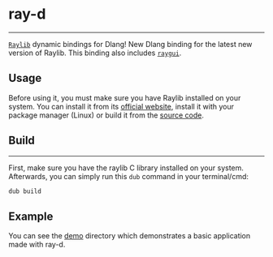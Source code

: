 # ray-d
------
[`Raylib`](https://www.raylib.com/index.html) dynamic bindings for Dlang!
New Dlang binding for the latest new version of Raylib. This
binding also includes [`raygui`](https://github.com/raysan5/raygui).
## Usage
Before using it, you must make sure you have Raylib installed on your system. You can install it from its [official website](https://www.raylib.com/index.html), install it with your package manager (Linux) or build it from the [source code](https://github.com/raysan5/raylib/wiki/Working-on-GNU-Linux).

## Build
-------
First, make sure you have the raylib C library installed on your system. Afterwards, you can simply run this `dub` command in your terminal/cmd:
```bash
dub build
```

## Example
You can see the [demo](demo/) directory which demonstrates a basic application made
with ray-d.
